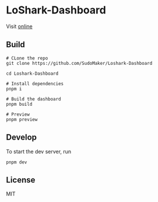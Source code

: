 # LoShark-Dashboard

Visit [online](https://lsd.sudomaker.com)

## Build

```shell
# CLone the repo
git clone https://github.com/SudoMaker/Loshark-Dashboard

cd Loshark-Dashboard

# Install dependencies
pnpm i

# Build the dashboard
pnpm build

# Preview
pnpm preview
```

## Develop

To start the dev server, run

```shell
pnpm dev
```

## License
MIT

